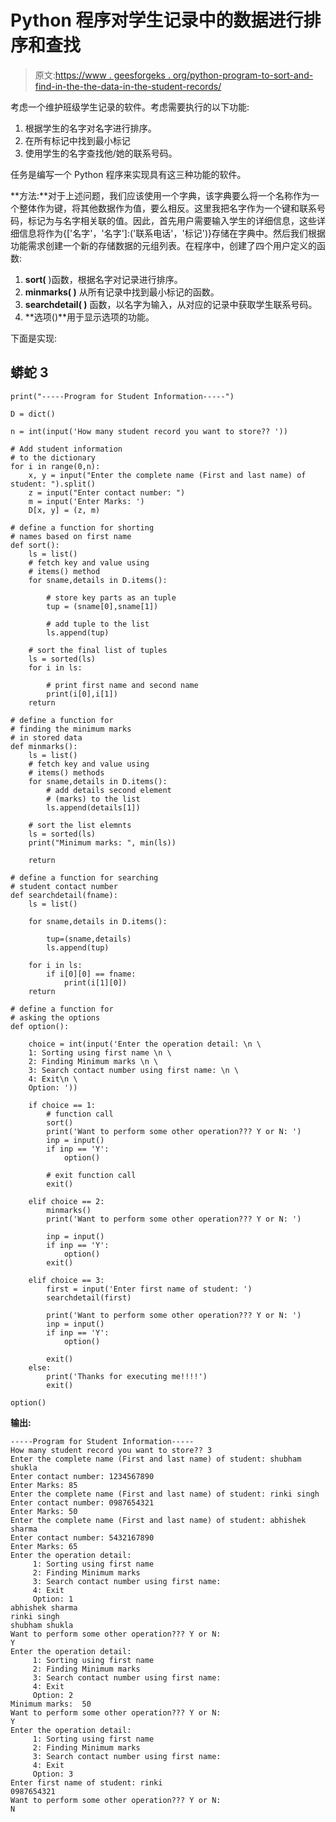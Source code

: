 # Python 程序对学生记录中的数据进行排序和查找

> 原文:[https://www . geesforgeks . org/python-program-to-sort-and-find-in-the-the-data-in-the-student-records/](https://www.geeksforgeeks.org/python-program-to-sort-and-find-the-data-in-the-student-records/)

考虑一个维护班级学生记录的软件。考虑需要执行的以下功能:

1.  根据学生的名字对名字进行排序。
2.  在所有标记中找到最小标记
3.  使用学生的名字查找他/她的联系号码。

任务是编写一个 Python 程序来实现具有这三种功能的软件。

**方法:**对于上述问题，我们应该使用一个字典，该字典要么将一个名称作为一个整体作为键，将其他数据作为值，要么相反。这里我把名字作为一个键和联系号码，标记为与名字相关联的值。因此，首先用户需要输入学生的详细信息，这些详细信息将作为{['名字'，'名字']:('联系电话'，'标记')}存储在字典中。然后我们根据功能需求创建一个新的存储数据的元组列表。在程序中，创建了四个用户定义的函数:

1.  **sort(** )函数，根据名字对记录进行排序。
2.  **minmarks( )** 从所有记录中找到最小标记的函数。
3.  **searchdetail( )** 函数，以名字为输入，从对应的记录中获取学生联系号码。
4.  **选项()**用于显示选项的功能。

下面是实现:

## 蟒蛇 3

```
print("-----Program for Student Information-----")

D = dict()

n = int(input('How many student record you want to store?? '))

# Add student information
# to the dictionary
for i in range(0,n):
    x, y = input("Enter the complete name (First and last name) of student: ").split()
    z = input("Enter contact number: ")
    m = input('Enter Marks: ')
    D[x, y] = (z, m)

# define a function for shorting
# names based on first name
def sort():
    ls = list()
    # fetch key and value using
    # items() method
    for sname,details in D.items():

        # store key parts as an tuple
        tup = (sname[0],sname[1])

        # add tuple to the list
        ls.append(tup)   

    # sort the final list of tuples
    ls = sorted(ls)   
    for i in ls:

        # print first name and second name
        print(i[0],i[1])
    return

# define a function for
# finding the minimum marks
# in stored data
def minmarks():
    ls = list()
    # fetch key and value using
    # items() methods
    for sname,details in D.items():
        # add details second element
        # (marks) to the list
        ls.append(details[1])   

    # sort the list elemnts   
    ls = sorted(ls)   
    print("Minimum marks: ", min(ls))

    return

# define a function for searching
# student contact number
def searchdetail(fname):
    ls = list()

    for sname,details in D.items():

        tup=(sname,details)
        ls.append(tup)

    for i in ls:
        if i[0][0] == fname:
            print(i[1][0])
    return

# define a function for
# asking the options
def option():

    choice = int(input('Enter the operation detail: \n \
    1: Sorting using first name \n \
    2: Finding Minimum marks \n \
    3: Search contact number using first name: \n \
    4: Exit\n \
    Option: '))

    if choice == 1:
        # function call
        sort()
        print('Want to perform some other operation??? Y or N: ')
        inp = input()
        if inp == 'Y':
            option()

        # exit function call   
        exit()

    elif choice == 2:
        minmarks()
        print('Want to perform some other operation??? Y or N: ')

        inp = input()
        if inp == 'Y':
            option()
        exit()

    elif choice == 3:
        first = input('Enter first name of student: ')
        searchdetail(first)

        print('Want to perform some other operation??? Y or N: ')
        inp = input()
        if inp == 'Y':
            option()

        exit()
    else:
        print('Thanks for executing me!!!!')
        exit()

option()
```

**输出:**

```
-----Program for Student Information-----
How many student record you want to store?? 3
Enter the complete name (First and last name) of student: shubham shukla
Enter contact number: 1234567890
Enter Marks: 85
Enter the complete name (First and last name) of student: rinki singh
Enter contact number: 0987654321
Enter Marks: 50
Enter the complete name (First and last name) of student: abhishek sharma
Enter contact number: 5432167890
Enter Marks: 65
Enter the operation detail: 
     1: Sorting using first name 
     2: Finding Minimum marks 
     3: Search contact number using first name: 
     4: Exit
     Option: 1
abhishek sharma
rinki singh
shubham shukla
Want to perform some other operation??? Y or N: 
Y
Enter the operation detail: 
     1: Sorting using first name 
     2: Finding Minimum marks 
     3: Search contact number using first name: 
     4: Exit
     Option: 2
Minimum marks:  50
Want to perform some other operation??? Y or N: 
Y
Enter the operation detail: 
     1: Sorting using first name 
     2: Finding Minimum marks 
     3: Search contact number using first name: 
     4: Exit
     Option: 3
Enter first name of student: rinki
0987654321
Want to perform some other operation??? Y or N: 
N
```